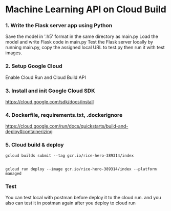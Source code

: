 # Machine Learning API on Cloud Build

### 1. Write the Flask server app using Python
Save the model in '.h5' format in the same directory as main.py
Load the model and write Flask code in main.py
Test the Flask server locally by running main.py, copy the assigned local URL to test.py then run it with test images.
### 2. Setup Google Cloud
Enable Cloud Run and Cloud Build API
### 3. Install and init Google Cloud SDK
https://cloud.google.com/sdk/docs/install
### 4. Dockerfile, requirements.txt, .dockerignore
https://cloud.google.com/run/docs/quickstarts/build-and-deploy#containerizing
### 5. Cloud build & deploy
```
gcloud builds submit --tag gcr.io/rice-hero-389314/index
```
```

gcloud run deploy --image gcr.io/rice-hero-389314/index --platform managed
```

### Test
You can test local with postman before deploy it to the cloud run. and you also can test it in postman again after you deploy to cloud run
